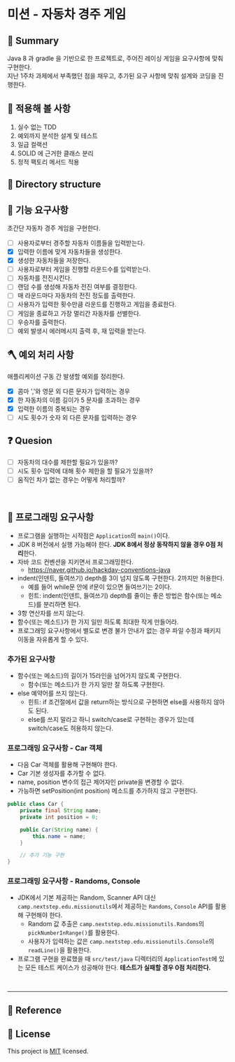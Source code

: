 # 미션 - 자동차 경주 게임

## 📕 Summary
  Java 8 과 gradle 을 기반으로 한 프로젝트로, 주어진 레이싱 게임을 요구사항에 맞춰 구현한다.  
  지난 1주차 과제에서 부족했던 점을 채우고, 추가된 요구 사항에 맞춰 설계와 코딩을 진행한다.

## 🔅 적용해 볼 사항
1. 실수 없는 TDD
2. 예외까지 분석한 설계 및 테스트
3. 일급 컬랙션
4. SOLID 에 근거한 클래스 분리
5. 정적 팩토리 메서드 적용


## 📁 Directory structure

## 🚀 기능 요구사항

초간단 자동차 경주 게임을 구현한다.

- [ ] 사용자로부터 경주할 자동차 이름들을 입력받는다.
- [x] 입력한 이름에 맞게 자동차들을 생성한다.
- [x] 생성한 자동차들을 저장한다.
- [ ] 사용자로부터 게임을 진행할 라운드수를 입력받는다.
- [ ] 자동차를 전진시킨다.
- [ ] 랜덤 수를 생성해 자동차 전진 여부를 결정한다.
- [ ] 매 라운드마다 자동차의 전진 정도를 출력한다.
- [ ] 사용자가 입력한 횟수만큼 라운드를 진행하고 게임을 종료한다.
- [ ] 게임을 종료하고 가장 멀리간 자동차를 선별한다.
- [ ] 우승자를 출력한다.
- [ ] 예외 발생시 에러메시지 출력 후, 재 입력을 받는다.

## 🪓 예외 처리 사항

애플리케이션 구동 간 발생할 예외를 정리한다.

- [x] 콤마 ','와 영문 외 다른 문자가 입력하는 경우
- [x] 한 자동차의 이름 길이가 5 문자를 초과하는 경우
- [x] 입력한 이름의 중복되는 경우
- [ ] 시도 횟수가 숫자 외 다른 문자를 입력하는 경우

## ❓ Quesion
- [ ] 자동차의 대수를 제한할 필요가 있을까?
- [ ] 시도 횟수 입력에 대해 횟수 제한을 할 필요가 있을까?
- [ ] 움직인 차가 없는 경우는 어떻게 처리할까?

<br>


## 🎱 프로그래밍 요구사항

- 프로그램을 실행하는 시작점은 `Application`의 `main()`이다.
- JDK 8 버전에서 실행 가능해야 한다. **JDK 8에서 정상 동작하지 않을 경우 0점 처리**한다.
- 자바 코드 컨벤션을 지키면서 프로그래밍한다.
   - https://naver.github.io/hackday-conventions-java
- indent(인덴트, 들여쓰기) depth를 3이 넘지 않도록 구현한다. 2까지만 허용한다.
   - 예를 들어 while문 안에 if문이 있으면 들여쓰기는 2이다.
   - 힌트: indent(인덴트, 들여쓰기) depth를 줄이는 좋은 방법은 함수(또는 메소드)를 분리하면 된다.
- 3항 연산자를 쓰지 않는다.
- 함수(또는 메소드)가 한 가지 일만 하도록 최대한 작게 만들어라.
- 프로그래밍 요구사항에서 별도로 변경 불가 안내가 없는 경우 파일 수정과 패키지 이동을 자유롭게 할 수 있다.

### 추가된 요구사항

- 함수(또는 메소드)의 길이가 15라인을 넘어가지 않도록 구현한다.
   - 함수(또는 메소드)가 한 가지 일만 잘 하도록 구현한다.
- else 예약어를 쓰지 않는다.
   - 힌트: if 조건절에서 값을 return하는 방식으로 구현하면 else를 사용하지 않아도 된다.
   - else를 쓰지 말라고 하니 switch/case로 구현하는 경우가 있는데 switch/case도 허용하지 않는다.

### 프로그래밍 요구사항 - Car 객체

- 다음 Car 객체를 활용해 구현해야 한다.
- Car 기본 생성자를 추가할 수 없다.
- name, position 변수의 접근 제어자인 private을 변경할 수 없다.
- 가능하면 setPosition(int position) 메소드를 추가하지 않고 구현한다.

```java
public class Car {
    private final String name;
    private int position = 0;

    public Car(String name) {
        this.name = name;
    }

    // 추가 기능 구현
}
```

### 프로그래밍 요구사항 - Randoms, Console

- JDK에서 기본 제공하는 Random, Scanner API 대신 `camp.nextstep.edu.missionutils`에서 제공하는 `Randoms`, `Console` API를 활용해 구현해야 한다.
   - Random 값 추출은 `camp.nextstep.edu.missionutils.Randoms`의 `pickNumberInRange()`를 활용한다.
   - 사용자가 입력하는 값은 `camp.nextstep.edu.missionutils.Console`의 `readLine()`을 활용한다.
- 프로그램 구현을 완료했을 때 `src/test/java` 디렉터리의 `ApplicationTest`에 있는 모든 테스트 케이스가 성공해야 한다. **테스트가 실패할 경우 0점 처리한다.**

<br>

---


## 📎 Reference


## 📝 License

This project is [MIT](https://github.com/woowacourse/java-racingcar-precourse/blob/master/LICENSE) licensed.
